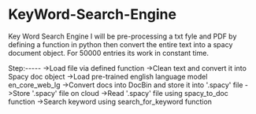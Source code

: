 # KeyWord-Search-Engine
Key Word Search Engine
I will be pre-processing a txt fyle and PDF by defining a function in python then convert the entire text into a spacy document object.
For 50000 entries its work in constant time.

Step:-----
->Load file via defined function
->Clean text and convert it into Spacy doc object
->Load pre-trained english language model en_core_web_lg
->Convert docs into DocBin and store it into '.spacy' file
->Store '.spacy' file on cloud
->Read '.spacy' file using spacy_to_doc function
->Search keyword using search_for_keyword function


